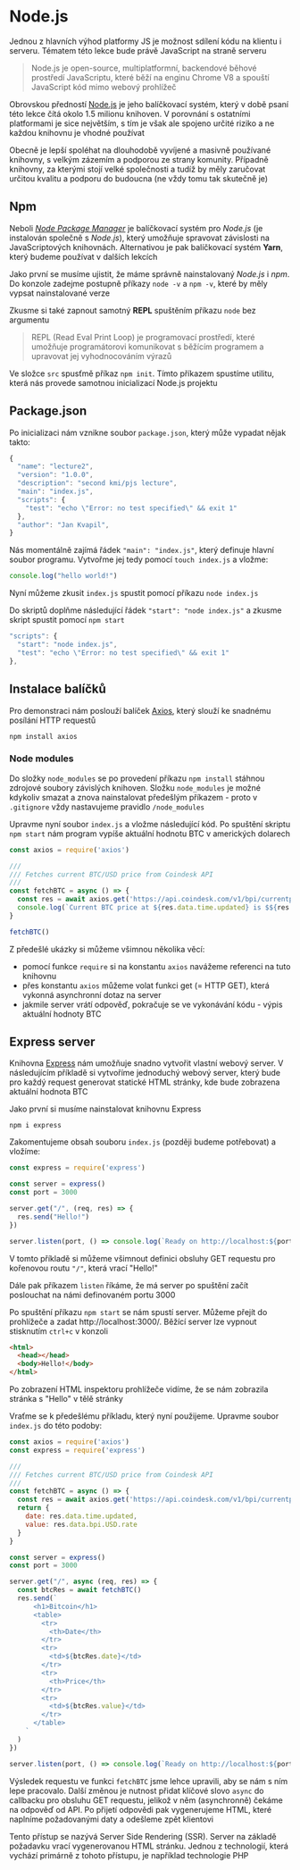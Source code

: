 # Node.js

Jednou z hlavních výhod platformy JS je možnost sdílení kódu na klientu i serveru. Tématem této lekce bude právě JavaScript na straně serveru

> Node.js je open-source, multiplatformní, backendové běhové prostředí JavaScriptu, které běží na enginu Chrome V8 a spouští JavaScript kód mimo webový prohlížeč

Obrovskou předností [Node.js](https://nodejs.org/en/) je jeho balíčkovací systém, který v době psaní této lekce čítá okolo 1.5 milionu knihoven. V porovnání s ostatními platformami je sice největším, s tím je však ale spojeno určité riziko a ne každou knihovnu je vhodné používat

Obecně je lepší spoléhat na dlouhodobě vyvíjené a masivně používané knihovny, s velkým zázemím a podporou ze strany komunity. Případně knihovny, za kterými stojí velké společnosti a tudíž by měly zaručovat určitou kvalitu a podporu do budoucna (ne vždy tomu tak skutečně je)

## Npm

Neboli [*Node Package Manager*](https://www.npmjs.com/) je balíčkovací systém pro *Node.js* (je instalován společně s *Node.js*), který umožňuje spravovat závislosti na JavaScriptových knihovnách. Alternativou je pak balíčkovací systém **Yarn**, který budeme používat v dalších lekcích

Jako první se musíme ujistit, že máme správně nainstalovaný *Node.js* i *npm*. Do konzole zadejme postupně příkazy `node -v` a `npm -v`, které by měly vypsat nainstalované verze

Zkusme si také zapnout samotný **REPL** spuštěním příkazu `node` bez argumentu

> REPL (Read Eval Print Loop) je programovací prostředí, které umožňuje programátorovi komunikovat s běžícím programem a upravovat jej vyhodnocováním výrazů

Ve složce `src` spusťmě příkaz `npm init`. Tímto příkazem spustíme utilitu, která nás provede samotnou inicializací Node.js projektu

## Package.json

Po inicializaci nám vznikne soubor `package.json`, který může vypadat nějak takto:

```javascript
{
  "name": "lecture2",
  "version": "1.0.0",
  "description": "second kmi/pjs lecture",
  "main": "index.js",
  "scripts": {
    "test": "echo \"Error: no test specified\" && exit 1"
  },
  "author": "Jan Kvapil",
}
```

Nás momentálně zajímá řádek `"main": "index.js"`, který definuje hlavní soubor programu. Vytvořme jej tedy pomocí `touch index.js` a vložme:

```javascript
console.log("hello world!")
```

Nyní můžeme zkusit `index.js` spustit pomocí příkazu `node index.js`

Do skriptů doplňme následující řádek `"start": "node index.js"` a zkusme skript spustit pomocí `npm start`

```javascript
"scripts": {
  "start": "node index.js",
  "test": "echo \"Error: no test specified\" && exit 1"
},
```
## Instalace balíčků

Pro demonstraci nám poslouží balíček [Axios](https://www.npmjs.com/package/axios), který slouží ke snadnému posílání HTTP requestů

```
npm install axios
```

### Node modules

Do složky `node_modules` se po provedení příkazu `npm install` stáhnou zdrojové soubory závislých knihoven. Složku `node_modules` je možné kdykoliv smazat a znova nainstalovat předešlým příkazem - proto v `.gitignore` vždy nastavujeme pravidlo `/node_modules`

Upravme nyní soubor `index.js` a vložme následující kód. Po spuštění skriptu `npm start` nám program vypíše aktuální hodnotu BTC v amerických dolarech

```javascript
const axios = require('axios')

///
/// Fetches current BTC/USD price from Coindesk API
/// 
const fetchBTC = async () => {
  const res = await axios.get('https://api.coindesk.com/v1/bpi/currentprice/btc.json')
  console.log(`Current BTC price at ${res.data.time.updated} is $${res.data.bpi.USD.rate}.`)
}

fetchBTC()
```
Z předešlé ukázky si můžeme všimnou několika věcí: 

* pomocí funkce `require` si na konstantu `axios` navážeme referenci na tuto knihovnu 
* přes konstantu `axios` můžeme volat funkci get (= HTTP GET), která vykonná asynchronní dotaz na server
* jakmile server vrátí odpověď, pokračuje se ve vykonávání kódu - výpis aktuální hodnoty BTC

## Express server

Knihovna [Express](https://github.com/expressjs/expres) nám umožňuje snadno vytvořit vlastní webový server. V následujícím příkladě si vytvoříme jednoduchý webový server, který bude pro každý request generovat statické HTML stránky, kde bude zobrazena aktuální hodnota BTC

Jako první si musíme nainstalovat knihovnu Express

```
npm i express
```

Zakomentujeme obsah souboru `index.js` (později budeme potřebovat) a vložíme:

```javascript
const express = require('express')

const server = express()
const port = 3000

server.get("/", (req, res) => {
  res.send("Hello!")
})

server.listen(port, () => console.log(`Ready on http://localhost:${port}/...`)) 
```

V tomto příkladě si můžeme všimnout definici obsluhy GET requestu pro kořenovou routu `"/"`, která vrací "Hello!"

Dále pak příkazem `listen` říkáme, že má server po spuštění začít poslouchat na námi definovaném portu 3000

Po spuštění příkazu `npm start` se nám spustí server. Můžeme přejít do prohlížeče a zadat http://localhost:3000/. Běžící server lze vypnout stisknutím `ctrl+c` v konzoli


```html
<html>
  <head></head>
  <body>Hello!</body>
</html>
```

Po zobrazení HTML inspektoru prohlížeče vidíme, že se nám zobrazila stránka s "Hello" v tělě stránky

Vraťme se k předešlému příkladu, který nyní použijeme. Upravme soubor `index.js` do této podoby:

```javascript
const axios = require('axios')
const express = require('express')

///
/// Fetches current BTC/USD price from Coindesk API
/// 
const fetchBTC = async () => {
  const res = await axios.get('https://api.coindesk.com/v1/bpi/currentprice/btc.json')
  return {
    date: res.data.time.updated, 
    value: res.data.bpi.USD.rate
  }
}

const server = express()
const port = 3000

server.get("/", async (req, res) => {
  const btcRes = await fetchBTC()
  res.send(`
      <h1>Bitcoin</h1>
      <table>
        <tr>
          <th>Date</th>
        </tr>
        <tr>
          <td>${btcRes.date}</td>
        </tr>
        <tr>
          <th>Price</th>
        </tr>
        <tr>
          <td>${btcRes.value}</td>
        </tr>
      </table>
    `
  )
})

server.listen(port, () => console.log(`Ready on http://localhost:${port}/...`)) 
```

Výsledek requestu ve funkci `fetchBTC` jsme lehce upravili, aby se nám s ním lepe pracovalo. Další změnou je nutnost přidat klíčové slovo `async` do callbacku pro obsluhu GET requestu, jelikož v něm (asynchronně) čekáme na odpověď od API. Po přijetí odpovědi pak vygenerujeme HTML, které naplníme požadovanými daty a odešleme zpět klientovi

Tento přístup se nazývá Server Side Rendering (SSR). Server na základě požadavku vrací vygenerovanou HTML stránku. Jednou z technologií, která vychází primárně z tohoto přístupu, je například technologie PHP


